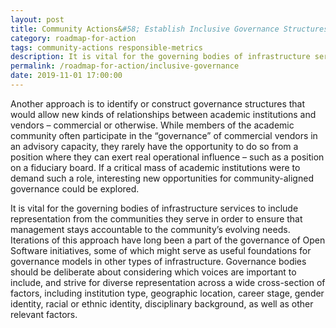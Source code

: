 ```yaml
---
layout: post
title: Community Actions&#58; Establish Inclusive Governance Structures
category: roadmap-for-action
tags: community-actions responsible-metrics
description: It is vital for the governing bodies of infrastructure services to include representation from the communities they serve in order to ensure that management stays accountable to the community’s evolving needs.
permalink: /roadmap-for-action/inclusive-governance
date: 2019-11-01 17:00:00
---
```


Another approach is to identify or construct governance structures that would allow new kinds of relationships between academic institutions and vendors – commercial or otherwise. While members of the academic community often participate in the “governance” of commercial vendors in an advisory capacity, they rarely have the opportunity to do so from a position where they can exert real operational influence – such as a position on a fiduciary board. If a critical mass of academic institutions were to demand such a role, interesting new opportunities for community-aligned governance could be explored.

It is vital for the governing bodies of infrastructure services to include representation from the communities they serve in order to ensure that management stays accountable to the community’s evolving needs. Iterations of this approach have long been a part of the governance of Open Software initiatives, some of which might serve as useful foundations for governance models in other types of infrastructure. Governance bodies should be deliberate about considering which voices are important to include, and strive for diverse representation across a wide cross-section of factors, including institution type, geographic location, career stage, gender identity, racial or ethnic identity, disciplinary background, as well as other relevant factors.
